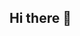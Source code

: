 ## Hi there 👋

<!--
**SimonCreater/SimonCreater** is a ✨ _special_ ✨ repository because its `README.md` (this file) appears on your GitHub profile.


Here are some ideas to get you started:
![DongCheol's GitHub stats](https://github-readme-stats.vercel.app/api?username=SimonCreater&show_icons=true&theme=radical)
- 🔭 I’m currently working on ...
- 🌱 I’m currently learning ...
- 👯 I’m looking to collaborate on ...
- 🤔 I’m looking for help with ...
- 💬 Ask me about ...
- 📫 How to reach me: ...
- 😄 Pronouns: ...
- ⚡ Fun fact: ...
-->
